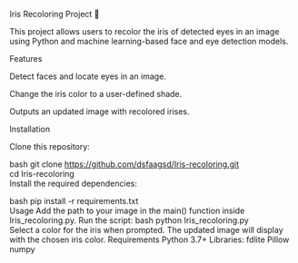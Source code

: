Iris Recoloring Project 🌈

This project allows users to recolor the iris of detected eyes in an image using Python and machine learning-based face and eye detection models.

Features

Detect faces and locate eyes in an image.

Change the iris color to a user-defined shade.

Outputs an updated image with recolored irises.

Installation

Clone this repository:

bash
git clone https://github.com/dsfaagsd/Iris-recoloring.git  
cd Iris-recoloring  
Install the required dependencies:

bash
pip install -r requirements.txt  
Usage
Add the path to your image in the main() function inside Iris_recoloring.py.
Run the script:
bash
python Iris_recoloring.py  
Select a color for the iris when prompted.
The updated image will display with the chosen iris color.
Requirements
Python 3.7+
Libraries:
fdlite
Pillow
numpy
